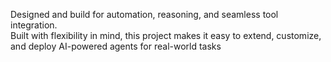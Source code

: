 Designed and build for automation, reasoning, and seamless tool integration.  
Built with flexibility in mind, this project makes it easy to extend, customize, and deploy AI-powered agents for real-world tasks

